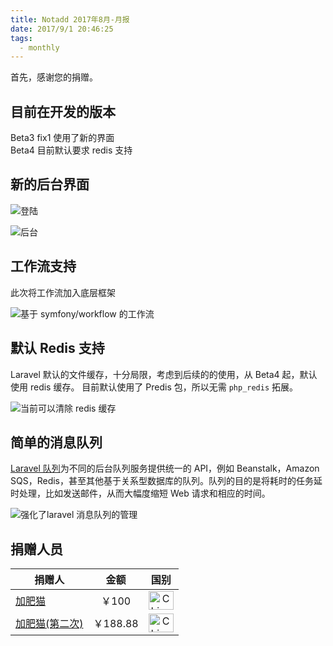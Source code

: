 ```yaml
---
title: Notadd 2017年8月-月报
date: 2017/9/1 20:46:25
tags:
  - monthly
---
```

首先，感谢您的捐赠。

## 目前在开发的版本

Beta3 fix1 使用了新的界面   
Beta4 目前默认要求 redis 支持

## 新的后台界面

![登陆](https://dn-phphub.qbox.me/uploads/images/201709/05/12205/ScI5qGBjoQ.png)

![后台](https://dn-phphub.qbox.me/uploads/images/201709/05/12205/lr9SxUoIOf.png)

## 工作流支持

此次将工作流加入底层框架

![基于 symfony/workflow 的工作流](/src/img/5.png)

## 默认 Redis 支持

Laravel 默认的文件缓存，十分局限，考虑到后续的的使用，从 Beta4 起，默认使用 redis 缓存。
目前默认使用了 Predis 包，所以无需 `php_redis` 拓展。

![当前可以清除 redis 缓存](/src/img/4.png)


## 简单的消息队列

[Laravel 队列](https://d.laravel-china.org/docs/5.5/queues)为不同的后台队列服务提供统一的 API，例如 Beanstalk，Amazon SQS，Redis，甚至其他基于关系型数据库的队列。队列的目的是将耗时的任务延时处理，比如发送邮件，从而大幅度缩短 Web 请求和相应的时间。

![强化了laravel 消息队列的管理](/src/img/6.png)

## 捐赠人员 

捐赠人 | 金额 | 国别
----|:----:|:----:
[加肥猫](http://www.mustangzhong.com) | ￥100  | <img src="https://cdn.rawgit.com/hjnilsson/country-flags/master/svg/cn.svg" width = "40" height = "30" alt="China" align=center />
[加肥猫(第二次)](http://www.mustangzhong.com) | ￥188.88  | <img src="https://cdn.rawgit.com/hjnilsson/country-flags/master/svg/cn.svg" width = "40" height = "30" alt="China" align=center />
